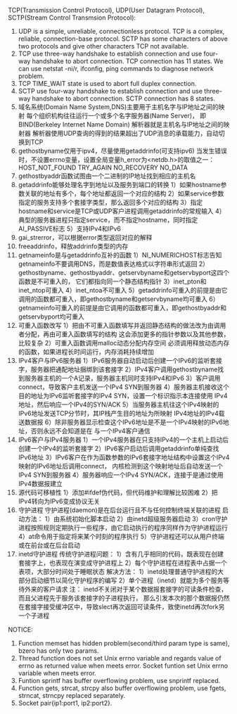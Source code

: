 ﻿TCP(Transmission Control Protocol), UDP(User Datagram Protocol), SCTP(Stream Control Transmsion Protocol):
1. UDP is a simple, unreliable, connectionless protocol.
   TCP is a complex, reliable, connection-base protocol.
   SCTP has some characters of above two protocols and give other characters TCP not available.
2. TCP use three-way handshake to establish connection and use four-way handshake to abort connection.
   TCP connection has 11 states.
   We can use netstat -ni/r, ifconfig, ping commands to diagnose network problem.
3. TCP TIME_WAIT state is used to abort full duplex connection.
4. SCTP use four-way handshake to establish connection and use three-way handshake to abort connection.
   SCTP connection has 8 states.
5. 域名系统(Domain Name System,DNS)主要用于主机名字与IP地址之间的映射
    每个组织机构往往运行一个或多个名字服务器(Name Server)，
        即BIND(Berkeley Internet Name Domain)
    解析器就是主机名与IP地址之间的映射器
    解析器使用UDP查询的得到的结果超出了UDP消息的承载能力，自动切换到TCP
6. gethostbyname仅用于ipv4，尽量使用getaddrinfo(可支持ipv6)
    当发生错误时，不设置errno变量，设置全局变量h_error为<netdb.h>的取值之一：
    HOST_NOT_FOUND
    TRY_AGAIN
    NO_RECOVERY
    NO_DATA
7. gethostbyaddr函数试图由一个二进制的IP地址找到相应的主机名
8. getaddrinfo能够处理名字到地址以及服务到端口的转换
    1）如果hostname参数关联的地址有多个，每个地址都返回一个对应的结构
    2）如果service参数指定的服务支持多个套接字类型，那么返回多个对应的结构
    3）指定hostname和service是TCP或UDP客户进程调用getaddrinfo的常规输入
    4）典型的服务器进程只指定service，而不指定hostname，同时指定AI_PASSIVE标志
    5）支持IPv4和IPv6
9. gai_strerror，可以根据error类型返回对应的解释
10. freeaddrinfo，释放addrinfo类型的内存
11. getnameinfo是与getaddrinfo互补的函数
    1）NI_NUMERICHOST标志告知getnameinfo不要调用DNS，而是数值表达格式以字符串形式返回
    2）gethostbyname、gethostbyaddr、getservbyname和getservbyport这四个函数是不可重入的，
        它们都指向同一个静态结构指针
    3）inet_pton和inet_ntop可重入
    4）inet_ntoa不可重入
    5）getaddrinfo可重入的前提是由它调用的函数都可重入，即gethostbyname和getservbyname均可重入
    6）getnameinfo可重入的前提是由它调用的函数都可重入，即gethostbyaddr和getservbyport均可重入
12. 可重入函数改写
    1）把由不可重入函数填写并返回静态结构的做法改为由调用者分配，再由可重入函数填写的结构
        这会添加更多的指针参数以及其他参数，比较复杂
    2）可重入函数调用malloc动态分配内存空间
        必须调用释放动态内存的函数，如果进程长时间运行，内存消耗持续增加
13. IPv4客户与IPv6服务器
    1）IPv6服务器自动启动后创建一个IPv6的监听套接字，服务器把通配地址捆绑到该套接字
    2）IPv4客户调用gethostbyname找到服务器主机的一个A记录，服务器主机同时支持IPv4和IPv6
    3）客户调用connect，导致客户主机发送一个IPv4 SYN到服务器
    4）服务器主机接收这个目的地址为IPv6监听套接字的IPv4 SYN，设置一个标识指示本连接使用
        IPv4地址，然后响应一个IPv4的SYN/ACK
    5）当服务器主机往这个IPv4映射的IPv6地址发送TCP分节时，其IP栈产生目的地址为所映射
        IPv4地址的IPv4载送数据报
    6）除非服务器显示检查这个IPv6地址是不是一个IPv4映射的IPv6地址，否则永远不会知道是在
        与一个IPv4客户通信
14. IPv6客户与IPv4服务器
    1）一个IPv4服务器在只支持IPv4的一个主机上启动后创建一个IPv4的监听套接字
    2）IPv6客户启动后调用getaddrinfo单纯查找IPv6地址
    3）IPv6客户在作为函数参数的IPv6套接字地址结构中设置这个IPv4映射的IPv6地址后调用connect，
        内核检测到这个映射地址后自动发送一个IPv4 SYN到服务器
    4）服务器响应一个IPv4 SYN/ACK，连接于是通过使用IPv4数据报建立
15. 源代码可移植性
    1）添加#ifdef伪代码，但代码维护和理解比较困难
    2）把IPv4转向为IPv6变成协议无关
16. 守护进程
    守护进程(daemon)是在后台运行且不与任何控制终端关联的进程
    启动方法：
    1）由系统初始化脚本启动
    2）由inetd超级服务器启动
    3）cron守护进程按照规则定期执行一些程序，由它启动执行的程序同样作为守护进程运行
    4）at命令用于指定将来某个时刻的程序执行
    5）守护进程还可以从用户终端或在前台或在后台启动
17. inetd守护进程
    传统守护进程问题：
    1）含有几乎相同的代码，既表现在创建套接字上，也表现在演变成守护进程上
    2）每个守护进程在进程表中占据一个表项，大部分时间处于睡眠状态
    解决方法：
    1）inetd处理普通守护进程的大部分启动细节以简化守护程序的编写
    2）单个进程（inetd）就能为多个服务等待外来的客户请求
    注：
    inetd不关闭对于某个数据报套接字的可读条件检查，而且父进程先于服务该套接字的子进程执行，
    那么引发本次的那个数据报仍然在套接字接受缓冲区中，导致slect再次返回可读条件，致使inetd再次fork另一个子进程

NOTICE:
1. Function memset has hidden problem(second/third param type is same), bzero has only two params.
2. Thread function does not set Unix errno variable and regards value of errno as returned value when meets error.
   Socket funtion set Unix errno variable when meets error.
3. Funtion sprintf has buffer overflowing problem, use snprintf replaced.
4. Function gets, strcat, strcpy also buffer overflowing problem, use fgets, strncat, strncpy replaced separately.
5. Socket pair{ip1:port1, ip2:port2}.
